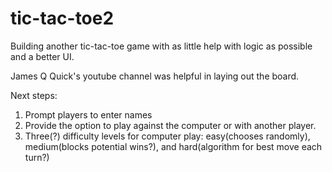 # tic-tac-toe2
Building another tic-tac-toe game with as little help with logic as possible and a better UI.

James Q Quick's youtube channel was helpful in laying out the board.

Next steps:
1. Prompt players to enter names
2. Provide the option to play against the computer or with another player.
3. Three(?) difficulty levels for computer play: easy(chooses randomly), medium(blocks potential wins?), and hard(algorithm for best move each turn?)